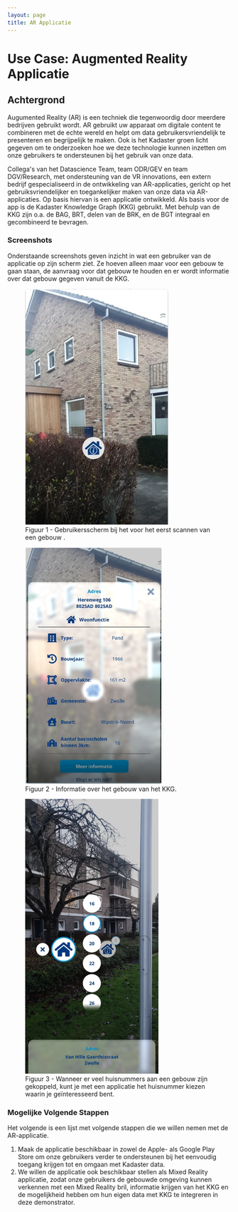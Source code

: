 ```yaml
---
layout: page
title: AR Applicatie
---
```


# Use Case: Augmented Reality Applicatie 

## Achtergrond
Augumented Reality (AR) is een techniek die tegenwoordig door meerdere bedrijven gebruikt wordt. AR gebruikt uw apparaat om digitale content te combineren met de echte wereld en helpt om data gebruikersvriendelijk te presenteren en begrijpelijk te maken. Ook is het Kadaster groen licht gegeven om te onderzoeken hoe we deze technologie kunnen inzetten om onze gebruikers te ondersteunen bij het gebruik van onze data. 

Collega's van het Datascience Team, team ODR/GEV en team DGV/Research, met ondersteuning van de VR innovations, een extern bedrijf gespecialiseerd in de ontwikkeling van AR-applicaties, gericht op het gebruiksvriendelijker en toegankelijker maken van onze data via AR-applicaties. Op basis hiervan is een applicatie ontwikkeld. Als basis voor de app is de Kadaster Knowledge Graph (KKG) gebruikt. Met behulp van de KKG zijn o.a. de BAG, BRT, delen van de BRK, en de BGT integraal en gecombineerd te bevragen.

### Screenshots
Onderstaande screenshots geven inzicht in wat een gebruiker van de applicatie op zijn scherm ziet. Ze hoeven alleen maar voor een gebouw te gaan staan, de aanvraag voor dat gebouw te houden en er wordt informatie over dat gebouw gegeven vanuit de KKG.

<figure id="1">
	<a href="/innovatie/arapplicatie/afbeeldingen/ar-applicatie1.jpg">
		<img src="/innovatie/arapplicatie/afbeeldingen/ar-applicatie1.jpg" alt="Augmented Reality Applicatie">
	</a>
  <figcaption>
    Figuur 1 - Gebruikersscherm bij het voor het eerst scannen van een gebouw . 
  </figcaption>
 </figure>
<figure id="2">
	<a href="/innovatie/arapplicatie/afbeeldingen/ar-applicatie2.jpg">
		<img src="/innovatie/arapplicatie/afbeeldingen/ar-applicatie2.jpg" alt="Augmented Reality Applicatie">
	</a>
  <figcaption>
    Figuur 2 - Informatie over het gebouw van het KKG. 
  </figcaption>
 </figure>
<figure id="3">
	<a href="/innovatie/arapplicatie/afbeeldingen/ar-applicatie3.jpg">
		<img src="/innovatie/arapplicatie/afbeeldingen/ar-applicatie3.jpg" alt="Augmented Reality Applicatie" width="300">
	</a>
  <figcaption>
    Figuur 3 - Wanneer er veel huisnummers aan een gebouw zijn gekoppeld, kunt je met een applicatie het huisnummer kiezen waarin je geïnteresseerd bent. 
  </figcaption>
 </figure>

### Mogelijke Volgende Stappen
Het volgende is een lijst met volgende stappen die we willen nemen met de AR-applicatie.

1. Maak de applicatie beschikbaar in zowel de Apple- als Google Play Store om onze gebruikers verder te ondersteunen bij het eenvoudig toegang krijgen tot en omgaan met Kadaster data.
2. We willen de applicatie ook beschikbaar stellen als Mixed Reality applicatie, zodat onze gebruikers de gebouwde omgeving kunnen verkennen met een Mixed Reality bril, informatie krijgen van het KKG en de mogelijkheid hebben om hun eigen data met KKG te integreren in deze demonstrator.
